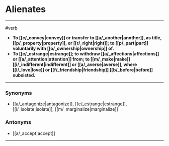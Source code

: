 # Alienates
---
#verb
- **To [[c/_convey|convey]] or transfer to [[a/_another|another]], as title, [[p/_property|property]], or [[r/_right|right]]; to [[p/_part|part]] voluntarily with [[o/_ownership|ownership]] of.**
- **To [[e/_estrange|estrange]]; to withdraw [[a/_affections|affections]] or [[a/_attention|attention]] from; to [[m/_make|make]] [[i/_indifferent|indifferent]] or [[a/_averse|averse]], where [[l/_love|love]] or [[f/_friendship|friendship]] [[b/_before|before]] subsisted.**
---
### Synonyms
- [[a/_antagonize|antagonize]], [[e/_estrange|estrange]], [[i/_isolate|isolate]], [[m/_marginalize|marginalize]]
### Antonyms
- [[a/_accept|accept]]
---
